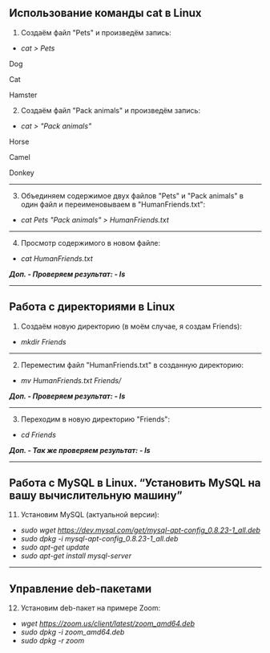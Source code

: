 **Использование команды cat в Linux**
---
1. Создаём файл "Pets" и произведём запись:
- *cat > Pets*

Dog

Cat

Hamster



2. Создаём файл "Pack animals" и произведём запись:
- *cat > "Pack animals"*

Horse

Camel

Donkey

---

3. Объединяем содержимое двух файлов "Pets" и "Pack animals" в один файл и переименовываем в "HumanFriends.txt":
- *cat Pets "Pack animals" > HumanFriends.txt*

---

4. Просмотр содержимого в новом файле:
-  *cat HumanFriends.txt*

***Доп. - Проверяем результат: - ls*** 

---

**Работа с директориями в Linux**
---

1. Создаём новую директорию (в моём случае, я создам Friends):

-  *mkdir Friends*

---

2. Переместим файл "HumanFriends.txt" в созданную директорию:

-  *mv HumanFriends.txt Friends/*

***Доп. - Проверяем результат: - ls*** 

---

3. Переходим в новую директорию "Friends":
-  *cd Friends*

***Доп. - Так же проверяем результат: - ls*** 

---

**Работа с MySQL в Linux. “Установить MySQL на вашу вычислительную машину”**
---

11. Установим MySQL (актуальной версии):

-  *sudo wget https://dev.mysql.com/get/mysql-apt-config_0.8.23-1_all.deb*
-  *sudo dpkg -i mysql-apt-config_0.8.23-1_all.deb*
-  *sudo apt-get update*
-  *sudo apt-get install mysql-server*
---

**Управление deb-пакетами**
---

12. Установим deb-пакет на примере Zoom:

-  *wget https://zoom.us/client/latest/zoom_amd64.deb*
-  *sudo dpkg -i zoom_amd64.deb*
-  *sudo dpkg -r zoom*